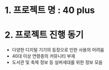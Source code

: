 # 1. 프로젝트 명 : 40 plus 

# 2. 프로젝트 진행 동기

<ul>
  <li>다양한 디지털 기기의 등장으로 인한 사용의 어려움</li>
  <li>40대 이상 연령층의 커뮤니티 부재</li>
  <li>도서관 및 축제 정보 등 실버세대를 위한 정보 모음</li>
</ul>
